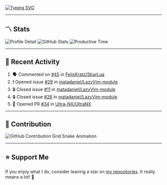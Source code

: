 [![Typing SVG](https://readme-typing-svg.demolab.com?font=&duration=2500&pause=100&center=true&vCenter=true&multiline=true&width=1000&height=60&lines=Hi+There!;Welcome+to+my+Github+profile+%F0%9F%91%8B)](https://git.io/typing-svg)

---

## 〽️ Stats

![Profile Detail](http://github-profile-summary-cards.vercel.app/api/cards/profile-details?username=phucleeuwu&theme=transparent)
![GitHub Stats](http://github-profile-summary-cards.vercel.app/api/cards/stats?username=phucleeuwu&theme=transparent)
![Productive Time](http://github-profile-summary-cards.vercel.app/api/cards/productive-time?username=phucleeuwu&theme=transparent&utcOffset=8)

---

## 📝 Recent Activity

<!--START_SECTION:activity-->
1. 🗣 Commented on [#45](https://github.com/FelixKratz/SbarLua/pull/45#issuecomment-2888287349) in [FelixKratz/SbarLua](https://github.com/FelixKratz/SbarLua)
2. ❗ Opened issue [#29](https://github.com/matadaniel/LazyVim-module/issues/29) in [matadaniel/LazyVim-module](https://github.com/matadaniel/LazyVim-module)
3. 🔒 Closed issue [#11](https://github.com/matadaniel/LazyVim-module/issues/11) in [matadaniel/LazyVim-module](https://github.com/matadaniel/LazyVim-module)
4. 🔒 Closed issue [#26](https://github.com/matadaniel/LazyVim-module/issues/26) in [matadaniel/LazyVim-module](https://github.com/matadaniel/LazyVim-module)
5. 💪 Opened PR [#34](https://github.com/Ultra-NX/UltraNX/pull/34) in [Ultra-NX/UltraNX](https://github.com/Ultra-NX/UltraNX)
<!--END_SECTION:activity-->

<!--START_SECTION:waka-->
<!--END_SECTION:waka-->

---

## 🐍 Contribution

<picture>
  <source media="(prefers-color-scheme: dark)" srcset="https://raw.githubusercontent.com/phucleeuwu/phucleeuwu/output/github-contribution-grid-snake-dark.svg">
  <source media="(prefers-color-scheme: light)" srcset="https://raw.githubusercontent.com/phucleeuwu/phucleeuwu/output/github-contribution-grid-snake.svg">
  <img alt="GitHub Contribution Grid Snake Animation" src="https://raw.githubusercontent.com/phucleeuwu/phucleeuwu/output/github-contribution-grid-snake.svg">
</picture>

---

## ⭐ Support Me

If you enjoy what I do, consider leaving a star on [my repositories](https://github.com/phucleeuwu?tab=repositories&type=source). It really means a lot! 💙
